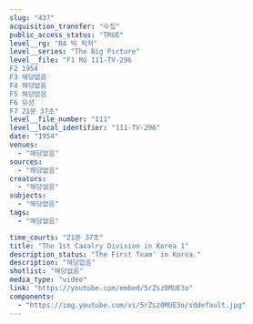 ```yaml
---
slug: "437"
acquisition_transfer: "수집"
public_access_status: "TRUE"
level__rg: "R4 빅 픽쳐"
level__series: "The Big Picture"
level__file: "F1 RG 111-TV-296
F2 1954
F3 해당없음
F4 해당없음
F5 해당없음
F6 유성
F7 21분 37초"
level__file_number: "111"
level__local_identifier: "111-TV-296"
date: "1954"
venues: 
  - "해당없음"
sources: 
  - "해당없음"
creators: 
  - "해당없음"
subjects: 
  - "해당없음"
tags: 
  - "해당없음"

time_courts: "21분 37초"
title: "The 1st Cavalry Division in Korea 1"
description_status: "The First Team' in Korea."
description: "해당없음"
shotlist: "해당없음"
media_type: "video"
link: "https://youtube.com/embed/5rZsz0MUE3o"
components: 
  - "https://img.youtube.com/vi/5rZsz0MUE3o/sddefault.jpg"
---
```

